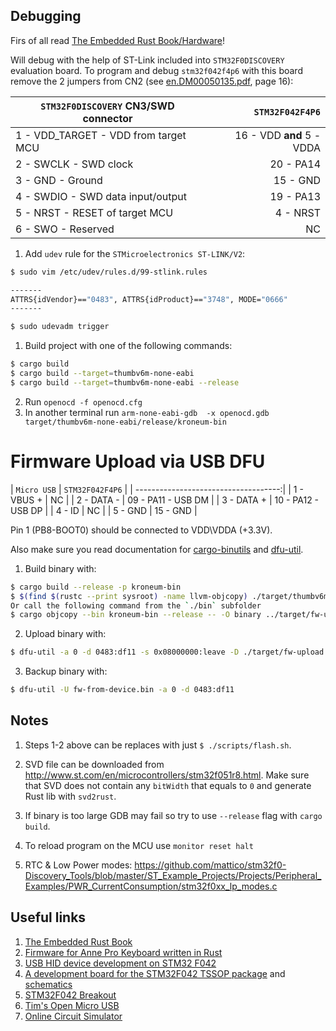 ## Debugging

Firs of all read [The Embedded Rust Book/Hardware](https://rust-embedded.github.io/book/start/hardware.html)!

Will debug with the help of ST-Link included into `STM32F0DISCOVERY` evaluation board. To program and debug `stm32f042f4p6` 
with this board remove the 2 jumpers from CN2 (see [en.DM00050135.pdf](./docs/en.DM00050135.pdf), page 16):

| `STM32F0DISCOVERY` CN3/SWD connector | `STM32F042F4P6`           |
| ------------------------------------ | -------------------------:|
| 1 - VDD_TARGET - VDD from target MCU | 16 - VDD __and__ 5 - VDDA |
| 2 - SWCLK - SWD clock                | 20 - PA14                 |
| 3 - GND - Ground                     | 15 - GND                  |
| 4 - SWDIO - SWD data input/output    | 19 - PA13                 |
| 5 - NRST - RESET of target MCU       | 4 - NRST                  |
| 6 - SWO - Reserved                   | NC                        |

1. Add `udev` rule for the `STMicroelectronics ST-LINK/V2`:

```bash
$ sudo vim /etc/udev/rules.d/99-stlink.rules

-------
ATTRS{idVendor}=="0483", ATTRS{idProduct}=="3748", MODE="0666"
-------

$ sudo udevadm trigger
```

1. Build project with one of the following commands:
```bash
$ cargo build
$ cargo build --target=thumbv6m-none-eabi
$ cargo build --target=thumbv6m-none-eabi --release
```
2. Run `openocd -f openocd.cfg`
3. In another terminal run `arm-none-eabi-gdb  -x openocd.gdb target/thumbv6m-none-eabi/release/kroneum-bin`

# Firmware Upload via USB DFU

| `Micro USB` | `STM32F042F4P6`        |
| ------------------------------------:|
| 1 - VBUS +  | NC                     |
| 2 - DATA -  | 09 - PA11 - USB DM     |
| 3 - DATA +  | 10 - PA12 - USB DP     |
| 4 - ID      | NC                     |
| 5 - GND     | 15 - GND               |

Pin 1 (PB8-BOOT0) should be connected to VDD\VDDA (+3.3V).

Also make sure you read documentation for [cargo-binutils](https://github.com/rust-embedded/cargo-binutils) and [dfu-util](http://dfu-util.sourceforge.net/dfuse.html).

1. Build binary with:
```bash
$ cargo build --release -p kroneum-bin
$ $(find $(rustc --print sysroot) -name llvm-objcopy) ./target/thumbv6m-none-eabi/release/kroneum-bin -O binary ./target/fw-upload.bin
Or call the following command from the `./bin` subfolder
$ cargo objcopy --bin kroneum-bin --release -- -O binary ../target/fw-upload.bin
```

2. Upload binary with:
```bash
$ dfu-util -a 0 -d 0483:df11 -s 0x08000000:leave -D ./target/fw-upload.bin
```

3. Backup binary with:
```bash
$ dfu-util -U fw-from-device.bin -a 0 -d 0483:df11
``` 

## Notes

1. Steps 1-2 above can be replaces with just `$ ./scripts/flash.sh`.

2. SVD file can be downloaded from http://www.st.com/en/microcontrollers/stm32f051r8.html. Make sure that SVD
does not contain any `bitWidth` that equals to `0` and generate Rust lib with `svd2rust`.

3. If binary is too large GDB may fail so try to use `--release` flag with `cargo build`.

4. To reload program on the MCU use `monitor reset halt`

5. RTC & Low Power modes: https://github.com/mattico/stm32f0-Discovery_Tools/blob/master/ST_Example_Projects/Projects/Peripheral_Examples/PWR_CurrentConsumption/stm32f0xx_lp_modes.c


## Useful links

1. [The Embedded Rust Book](https://rust-embedded.github.io/book)
2. [Firmware for Anne Pro Keyboard written in Rust](https://github.com/ah-/anne-key)
3. [USB HID device development on STM32 F042](http://andybrown.me.uk/2016/01/09/f042usbhid/)
4. [A development board for the STM32F042 TSSOP package](http://andybrown.me.uk/2015/10/31/stm32f042dev/) and [schematics](http://andybrown.me.uk/wp-content/images/stm32f042dev/schematic.pdf)
5. [STM32F042 Breakout](http://ebrombaugh.studionebula.com/embedded/stm32f042breakout/index.html)
6. [Tim's Open Micro USB](https://github.com/im-tomu)
7. [Online Circuit Simulator](http://www.falstad.com/circuit/circuitjs.html?startCircuit=lrc.txt)